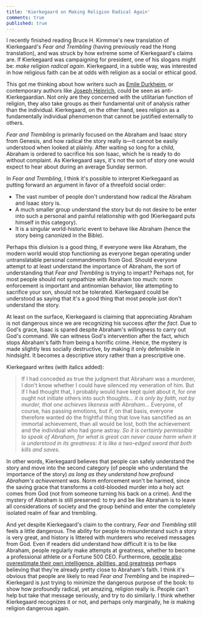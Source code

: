 ```yaml
---
title: 'Kierkegaard on Making Religion Radical Again'
comments: true
published: true
---
```


I recently finished reading Bruce H. Kirmmse's new translation of Kierkegaard's _Fear and Trembling_ (having previously read the Hong translation), and was struck by how extreme some of Kierkegaard's claims are. If Kierkegaard was campaigning for president, one of his slogans might be: _make religion radical again_. Kierkegaard, in a subtle way, was interested in how religious faith can be at odds with religion as a social or ethical good.

This got me thinking about how writers such as [Emile Durkheim](https://en.wikipedia.org/wiki/The_Elementary_Forms_of_the_Religious_Life), or contemporary authors like [Joseph Heinrich](https://en.wikipedia.org/wiki/The_WEIRDest_People_in_the_World), could be seen as anti-Kierkegaardian. Not only are they concerned with the utilitarian function of religion, they also take groups as their fundamental unit of analysis rather than the individual. Kierkegaard, on the other hand, sees religion as a fundamentally individual phenomenon that cannot be justified externally to others.

_Fear and Trembling_ is primarily focused on the Abraham and Isaac story from Genesis, and how radical the story really is—it cannot be easily understood when looked at plainly. After waiting so long for a child, Abraham is ordered to sacrifice his son Isaac, which he is ready to do without complaint. As Kierkegaard says, it's not the sort of story one would expect to hear about during an average Sunday sermon. 

In _Fear and Trembling_, I think it's possible to interpret Kierkegaard as putting forward an argument in favor of a threefold social order:

- The vast number of people don't understand how radical the Abraham and Isaac story is.
- A much smaller group understand the story but do not desire to be enter into such a personal and painful relationship with god (Kierkegaard puts himself in this category).
- It is a singular world-historic event to behave like Abraham (hence the story being canonized in the Bible).

Perhaps this division is a good thing, if everyone were like Abraham, the modern world would stop functioning as everyone began operating under untranslatable personal commandments from God. Should everyone attempt to at least understand the importance of Abraham, the sort of understanding that _Fear and Trembling_ is trying to impart? Perhaps not, for most people should not sympathize with Abraham too much: norm enforcement is important and antinomian behavior, like attempting to sacrifice your son, should not be tolerated. Kierkegaard could be understood as saying that it's a good thing that most people just don't understand the story.

At least on the surface, Kierkegaard is claiming that appreciating Abraham is not dangerous since we are recognizing his success _after the fact_. Due to God's grace, Isaac is spared despite Abraham's willingness to carry out God's command. We can witness God's intervention after the fact, which stops Abraham's faith from being a horrific crime. Hence, the mystery is made slightly less socially destructive, by making it only defensible in hindsight. It becomes a descriptive story rather than a prescriptive one.

Kierkegaard writes (with italics added): 

> If I had conceded as true the judgment that Abraham was a murderer, I don't know whether I could have silenced my veneration of him. But if I had thought that, I probably would have kept quiet about it, for one ought not initiate others into such thoughts... _it is only by faith, not by murder, that one achieves likeness with Abraham_...  Everyone, of course, has passing emotions, but if, on that basis, everyone therefore wanted do the frightful thing that love has sanctified as an immortal achievement, than all would be lost, both the achievement and the individual who had gone astray. _So it is certainly permissible to speak of Abraham, for what is great can never cause harm when it is understood in its greatness: it is like a two-edged sword that both kills and saves._

In other words, Kierkegaard believes that people can safely understand the story and move into the second category (of people who understand the importance of the story) _as long as they understand how profound Abraham's achievement was_. Norm enforcement won't be harmed, since the saving grace that transforms a cold-blooded murder into a holy act comes from God (not from someone turning his back on a crime). And the mystery of Abraham is still preserved: to try and be like Abraham is to leave all considerations of society and the group behind and enter the completely isolated realm of fear and trembling.

And yet despite Kierkegaard's claim to the contrary, _Fear and Trembling_ still feels a little dangerous. The ability for people to misunderstand such a story is very great, and history is littered with murderers who received messages from God. Even if readers did understand how difficult it is to be like Abraham, people regularly make attempts at greatness, whether to become a professional athlete or a Fortune 500 CEO. Furthermore, [people also overestimate their own intelligence, abilities, and greatness](https://en.wikipedia.org/wiki/Dunning%E2%80%93Kruger_effect) perhaps believing that they're already pretty close to Abraham's faith. I think it's obvious that people are likely to read _Fear and Trembling_ and be inspired—Kierkegard is just trying to minimize the dangerous purpose of the book: to show how profoundly radical, yet amazing, religion really is. People can't help but take that message seriously, and try to do similarly. I think whether Kierkegaard recognizes it or not, and perhaps only marginally, he _is_ making religion dangerous again. 
